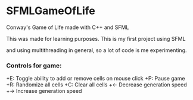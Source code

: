 # SFMLGameOfLife
Conway's Game of Life made with C++ and SFML

This was made for learning purposes. This is my first project using SFML

and using multithreading in general, so a lot of code is me experimenting.

### Controls for game:

+E: Toggle ability to add or remove cells on mouse click
+P: Pause game
+R: Randomize all cells
+C: Clear all cells
+<- Decrease generation speed
+-> Increase generation speed
